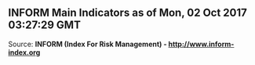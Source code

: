 ## INFORM Main Indicators as of Mon, 02 Oct 2017 03:27:29 GMT

Source: **INFORM (Index For Risk Management) - http://www.inform-index.org**